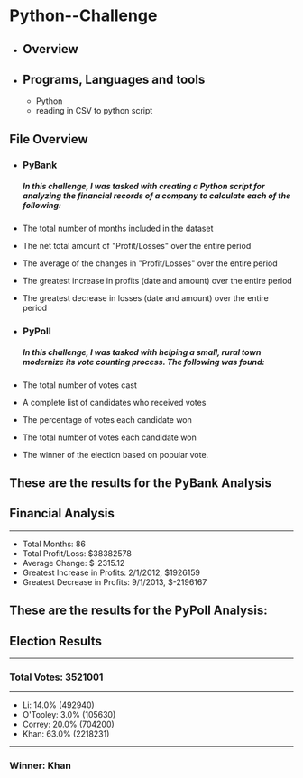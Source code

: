 # Python--Challenge

- ## Overview
   

- ## Programs, Languages and tools
  - Python
  - reading in CSV to python script
  
 ## File Overview
  - ### PyBank
  
    ##### In this challenge, I was tasked with creating a Python script for analyzing the financial records of a company to calculate each of the following:
   - The total number of months included in the dataset
   - The net total amount of "Profit/Losses" over the entire period
   - The average of the changes in "Profit/Losses" over the entire period
   - The greatest increase in profits (date and amount) over the entire period
   - The greatest decrease in losses (date and amount) over the entire period


  - ### PyPoll
    ##### In this challenge, I was tasked with helping a small, rural town modernize its vote counting process. The following was found:
   - The total number of votes cast
   - A complete list of candidates who received votes
   - The percentage of votes each candidate won
   - The total number of votes each candidate won
   - The winner of the election based on popular vote.
   
   
## These are the results for the PyBank Analysis 


## Financial Analysis
----------------------------
- Total Months: 86
- Total Profit/Loss: $38382578
- Average Change: $-2315.12
- Greatest Increase in Profits: 2/1/2012, $1926159
- Greatest Decrease in Profits: 9/1/2013, $-2196167

## These are the results for the PyPoll Analysis:

## Election Results
---------------------
### Total Votes: 3521001
---------------------
- Li: 14.0% (492940)
- O'Tooley: 3.0% (105630)
- Correy: 20.0% (704200)
- Khan: 63.0% (2218231)
---------------------
### Winner: Khan

